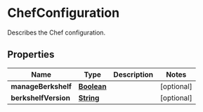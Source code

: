 

# ChefConfiguration

Describes the Chef configuration.

## Properties

| Name | Type | Description | Notes |
|------------ | ------------- | ------------- | -------------|
|**manageBerkshelf** | [**Boolean**](Boolean.md) |  |  [optional] |
|**berkshelfVersion** | [**String**](String.md) |  |  [optional] |



